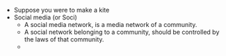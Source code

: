- Suppose you were to make a kite
- Social media (or Soci)
	- A social media network, is a media network of a community.
	- A social network belonging to a community, should be controlled by the laws of that community.
	- 